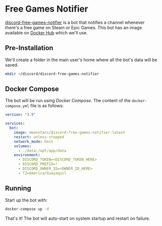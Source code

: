 # Free Games Notifier

[discord-free-games-notifier](https://github.com/moonstar-x/discord-free-games-notifier) is a bot that notifies a channel whenever there's a free game on Steam or Epic Games. This bot has an image available on [Docker Hub](https://hub.docker.com/r/moonstarx/discord-free-games-notifier) which we'll use.

## Pre-Installation

We'll create a folder in the main user's home where all the bot's data will be saved.

```bash
mkdir ~/discord/discord-free-games-notifier
```

## Docker Compose

The bot will be run using *Docker Compose*. The content of the `docker-compose.yml` file is as follows:

```yaml
version: "3.9"

services:
  bot:
    image: moonstarx/discord-free-games-notifier:latest
    restart: unless-stopped
    network_mode: host
    volumes:
      - ./data:/opt/app/data
    environment:
      - DISCORD_TOKEN=<DISCORD_TOKEN_HERE>
      - DISCORD_PREFIX=!
      - DISCORD_OWNER_ID=<OWNER_ID_HERE>
      - TZ=America/Guayaquil
```

## Running

Start up the bot with:

```bash
docker-compose up -d
```

That's it! The bot will auto-start on system startup and restart on failure.
